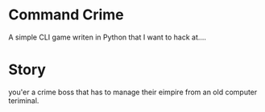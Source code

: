 Command Crime
=============

A simple CLI game writen in Python that I want to hack at....

Story
======

you'er a crime boss that has to manage their eimpire from an old computer teriminal.

